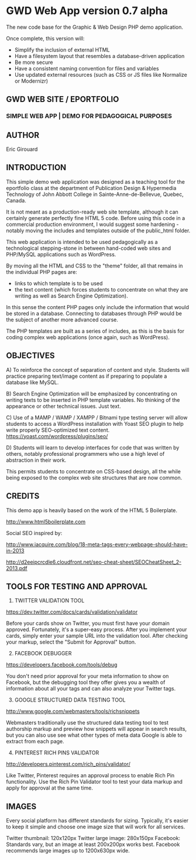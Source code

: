 # GWD Web App version 0.7 alpha

The new code base for the Graphic & Web Design PHP demo application. 

Once complete, this version will:

- Simplify the inclusion of external HTML
- Have a filesystem layout that resembles a database-driven application 
- Be more secure
- Have a consistent naming convention for files and variables
- Use updated external resources (such as CSS or JS files like Normalize or Modernizr)


## GWD WEB SITE / EPORTFOLIO 
### SIMPLE WEB APP | DEMO FOR PEDAGOGICAL PURPOSES


## AUTHOR

Eric Girouard  


## INTRODUCTION

This simple demo web application was designed as a teaching tool for the eportfolio class at the department of Publication Design & Hypermedia Technology of John Abbott College in Sainte-Anne-de-Bellevue, Quebec, Canada. 

It is not meant as a production-ready web site template, although it can certainly generate perfectly fine HTML 5 code. Before using this code in a commercial production environment, I would suggest some hardening - notably moving the includes and templates outside of the public_html folder.

This web application is intended to be used pedagogically as a technological stepping-stone in between hand-coded web sites and PHP/MySQL applications such as WordPress. 

By moving all the HTML and CSS to the "theme" folder, all that remains in the individual PHP pages are:

- links to which template is to be used 
- the text content (which forces students to concentrate on what they are writing as well as Search Engine Optimization).

In this sense the content PHP pages only include the information that would be stored in a database. Connecting to databases through PHP would be the subject of another more advanced course.

The PHP templates are built as a series of includes, as this is the basis for coding complex web applications (once again, such as WordPress).




## OBJECTIVES

A) To reinforce the concept of separation of content and style. Students will practice preparing text/image content as if preparing to populate a database like MySQL.

B) Search Engine Optimization will be emphasized by concentrating on writing texts to be inserted in PHP template variables. No thinking of the appearance or other technical issues. Just text.

C) Use of a MAMP / WAMP / XAMPP / Bitnami type testing server will allow students to access a WordPress installation with Yoast SEO plugin to help write properly SEO-optimized text content. https://yoast.com/wordpress/plugins/seo/

D) Students will learn to develop interfaces for code that was written by others, notably professional programmers who use a high level of abstraction in their work.

This permits students to concentrate on CSS-based design, all the while being exposed to the complex web site structures that are now common.




## CREDITS

This demo app is heavily based on the work of the HTML 5 Boilerplate.  

http://www.html5boilerplate.com


Social SEO inspired by:  

http://www.iacquire.com/blog/18-meta-tags-every-webpage-should-have-in-2013  

http://d2eeipcrcdle6.cloudfront.net/seo-cheat-sheet/SEOCheatSheet_2-2013.pdf



## TOOLS FOR TESTING AND APPROVAL


1. TWITTER VALIDATION TOOL  

https://dev.twitter.com/docs/cards/validation/validator

Before your cards show on Twitter, you must first have your domain approved. Fortunately, it's a super-easy process. After you implement your cards, simply enter your sample URL into the validation tool. After checking your markup, select the "Submit for Approval" button.


2. FACEBOOK DEBUGGER  

https://developers.facebook.com/tools/debug

You don't need prior approval for your meta information to show on Facebook, but the debugging tool they offer gives you a wealth of information about all your tags and can also analyze your Twitter tags.


3. GOOGLE STRUCTURED DATA TESTING TOOL  

http://www.google.com/webmasters/tools/richsnippets

Webmasters traditionally use the structured data testing tool to test authorship markup and preview how snippets will appear in search results, but you can also use see what other types of meta data Google is able to extract from each page.


4. PINTEREST RICH PINS VALIDATOR  

http://developers.pinterest.com/rich_pins/validator/

Like Twitter, Pinterest requires an approval process to enable Rich Pin functionality. Use the Rich Pin Validator tool to test your data markup and apply for approval at the same time.



## IMAGES

Every social platform has different standards for sizing. Typically, it's easier to keep it simple and choose one image size that will work for all services.

Twitter thumbnail: 120x120px
Twitter large image: 280x150px
Facebook: Standards vary, but an image at least 200x200px works best. Facebook recommends large images up to 1200x630px wide.
